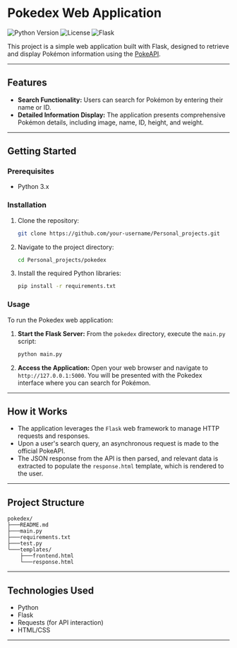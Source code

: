 # Pokedex Web Application

![Python Version](https://img.shields.io/badge/python-3.x-blue.svg)
![License](https://img.shields.io/badge/license-MIT-green.svg)
![Flask](https://img.shields.io/badge/Flask-000000?style=for-the-badge&logo=flask&logoColor=white)

This project is a simple web application built with Flask, designed to retrieve and display Pokémon information using the [PokeAPI](https://pokeapi.co/).

---

## Features

*   **Search Functionality:** Users can search for Pokémon by entering their name or ID.
*   **Detailed Information Display:** The application presents comprehensive Pokémon details, including image, name, ID, height, and weight.

---

## Getting Started

### Prerequisites

*   Python 3.x

### Installation

1.  Clone the repository:
    ```bash
    git clone https://github.com/your-username/Personal_projects.git
    ```
2.  Navigate to the project directory:
    ```bash
    cd Personal_projects/pokedex
    ```
3.  Install the required Python libraries:
    ```bash
    pip install -r requirements.txt
    ```

### Usage

To run the Pokedex web application:

1.  **Start the Flask Server:** From the `pokedex` directory, execute the `main.py` script:
    ```bash
    python main.py
    ```
2.  **Access the Application:** Open your web browser and navigate to `http://127.0.0.1:5000`. You will be presented with the Pokedex interface where you can search for Pokémon.

---

## How it Works

*   The application leverages the `Flask` web framework to manage HTTP requests and responses.
*   Upon a user's search query, an asynchronous request is made to the official PokeAPI.
*   The JSON response from the API is then parsed, and relevant data is extracted to populate the `response.html` template, which is rendered to the user.

---

## Project Structure

```
pokedex/
├───README.md
├───main.py
├───requirements.txt
├───test.py
└───templates/
    ├───frontend.html
    └───response.html
```

---

## Technologies Used

*   Python
*   Flask
*   Requests (for API interaction)
*   HTML/CSS

---